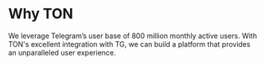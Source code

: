# Why TON

We leverage Telegram’s user base of 800 million monthly active users. With TON's excellent integration with TG, we can build a platform that provides an unparalleled user experience.
